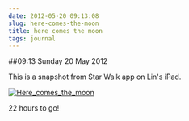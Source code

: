 ```yaml
---
date: 2012-05-20 09:13:08
slug: here-comes-the-moon
title: here comes the moon
tags: journal
---
```


##09:13 Sunday 20 May 2012

This is a snapshot from Star Walk app on Lin's iPad.

 

[![Here_comes_the_moon](http://getfile6.posterous.com/getfile/files.posterous.com/temp-2012-05-19/hECypAflBmtciqfgwBCfAemkppqsEzzknnuuqmCIJpAIlkfdlCdDxBGkEAch/here_comes_the_moon.jpg.scaled500.jpg)](http://getfile0.posterous.com/getfile/files.posterous.com/temp-2012-05-19/hECypAflBmtciqfgwBCfAemkppqsEzzknnuuqmCIJpAIlkfdlCdDxBGkEAch/here_comes_the_moon.jpg.scaled1000.jpg)

22 hours to go!
